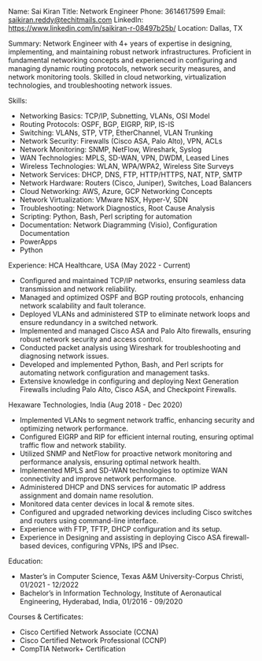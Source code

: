 Name: Sai Kiran
Title: Network Engineer
Phone: 3614617599
Email: saikiran.reddy@techitmails.com
LinkedIn: https://www.linkedin.com/in/saikiran-r-08497b25b/
Location: Dallas, TX

Summary:
Network Engineer with 4+ years of expertise in designing, implementing, and maintaining robust network infrastructures. Proficient in fundamental networking concepts and experienced in configuring and managing dynamic routing protocols, network security measures, and network monitoring tools. Skilled in cloud networking, virtualization technologies, and troubleshooting network issues.

Skills:
- Networking Basics: TCP/IP, Subnetting, VLANs, OSI Model
- Routing Protocols: OSPF, BGP, EIGRP, RIP, IS-IS
- Switching: VLANs, STP, VTP, EtherChannel, VLAN Trunking
- Network Security: Firewalls (Cisco ASA, Palo Alto), VPN, ACLs
- Network Monitoring: SNMP, NetFlow, Wireshark, Syslog
- WAN Technologies: MPLS, SD-WAN, VPN, DWDM, Leased Lines
- Wireless Technologies: WLAN, WPA/WPA2, Wireless Site Surveys
- Network Services: DHCP, DNS, FTP, HTTP/HTTPS, NAT, NTP, SMTP
- Network Hardware: Routers (Cisco, Juniper), Switches, Load Balancers
- Cloud Networking: AWS, Azure, GCP Networking Concepts
- Network Virtualization: VMware NSX, Hyper-V, SDN
- Troubleshooting: Network Diagnostics, Root Cause Analysis
- Scripting: Python, Bash, Perl scripting for automation
- Documentation: Network Diagramming (Visio), Configuration Documentation
- PowerApps
- Python

Experience:
HCA Healthcare, USA (May 2022 - Current)
- Configured and maintained TCP/IP networks, ensuring seamless data transmission and network reliability.
- Managed and optimized OSPF and BGP routing protocols, enhancing network scalability and fault tolerance.
- Deployed VLANs and administered STP to eliminate network loops and ensure redundancy in a switched network.
- Implemented and managed Cisco ASA and Palo Alto firewalls, ensuring robust network security and access control.
- Conducted packet analysis using Wireshark for troubleshooting and diagnosing network issues.
- Developed and implemented Python, Bash, and Perl scripts for automating network configuration and management tasks.
- Extensive knowledge in configuring and deploying Next Generation Firewalls including Palo Alto, Cisco ASA, and Checkpoint Firewalls.

Hexaware Technologies, India (Aug 2018 - Dec 2020)
- Implemented VLANs to segment network traffic, enhancing security and optimizing network performance.
- Configured EIGRP and RIP for efficient internal routing, ensuring optimal traffic flow and network stability.
- Utilized SNMP and NetFlow for proactive network monitoring and performance analysis, ensuring optimal network health.
- Implemented MPLS and SD-WAN technologies to optimize WAN connectivity and improve network performance.
- Administered DHCP and DNS services for automatic IP address assignment and domain name resolution.
- Monitored data center devices in local & remote sites.
- Configured and upgraded networking devices including Cisco switches and routers using command-line interface.
- Experience with FTP, TFTP, DHCP configuration and its setup.
- Experience in Designing and assisting in deploying Cisco ASA firewall-based devices, configuring VPNs, IPS and IPsec.

Education:
- Master’s in Computer Science, Texas A&M University-Corpus Christi, 01/2021 - 12/2022
- Bachelor’s in Information Technology, Institute of Aeronautical Engineering, Hyderabad, India, 01/2016 - 09/2020

Courses & Certificates:
- Cisco Certified Network Associate (CCNA)
- Cisco Certified Network Professional (CCNP)
- CompTIA Network+ Certification

